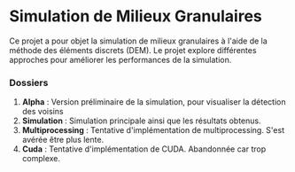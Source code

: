 # Simulation de Milieux Granulaires

Ce projet a pour objet la simulation de milieux granulaires à l'aide de la méthode des éléments discrets (DEM). Le projet explore différentes approches pour améliorer les performances de la simulation.

### Dossiers
1. **Alpha** : Version préliminaire de la simulation, pour visualiser la détection des voisins
2. **Simulation** : Simulation principale ainsi que les résultats obtenus.
3. **Multiprocessing** : Tentative d'implémentation de multiprocessing. S'est avérée être plus lente.
4. **Cuda** : Tentative d'implémentation de CUDA. Abandonnée car trop complexe.
